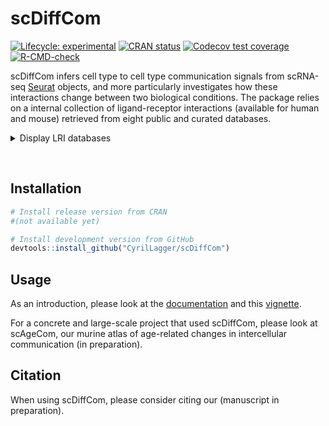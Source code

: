 
<!-- README.md is generated from README.Rmd. Please edit that file -->

# scDiffCom

<!-- badges: start -->

[![Lifecycle:
experimental](https://img.shields.io/badge/lifecycle-experimental-orange.svg)](https://lifecycle.r-lib.org/articles/stages.html#experimental)
[![CRAN
status](https://www.r-pkg.org/badges/version/scDiffCom)](https://CRAN.R-project.org/package=scDiffCom)
[![Codecov test
coverage](https://codecov.io/gh/CyrilLagger/scDiffCom/branch/master/graph/badge.svg)](https://codecov.io/gh/CyrilLagger/scDiffCom?branch=master)
[![R-CMD-check](https://github.com/CyrilLagger/scDiffCom/workflows/R-CMD-check/badge.svg)](https://github.com/CyrilLagger/scDiffCom/actions)
<!-- badges: end -->

scDiffCom infers cell type to cell type communication signals from
scRNA-seq [Seurat](https://satijalab.org/seurat/) objects, and more
particularly investigates how these interactions change between two
biological conditions. The package relies on a internal collection of
ligand-receptor interactions (available for human and mouse) retrieved
from eight public and curated databases.

<details>
<summary>
Display LRI databases
</summary>

-   [CellChat](http://www.cellchat.org/)
-   [CellPhoneDB](https://www.cellphonedb.org/)
-   [CellTalkDB](http://tcm.zju.edu.cn/celltalkdb/)
-   [connectomeDB2020](https://github.com/forrest-lab/NATMI)
-   [ICELLNET](https://github.com/soumelis-lab/ICELLNET)
-   [NicheNet](https://github.com/saeyslab/nichenetr)
-   [SingleCellSignalR](http://www.bioconductor.org/packages/release/bioc/html/SingleCellSignalR.html)
-   [scTensor](https://github.com/rikenbit/scTensor)

</details>

 

## Installation

``` r
# Install release version from CRAN
#(not available yet)

# Install development version from GitHub
devtools::install_github("CyrilLagger/scDiffCom")
```

## Usage

As an introduction, please look at the
[documentation](https://cyrillagger.github.io/scDiffCom) and this
[vignette](https://cyrillagger.github.io/scDiffCom/articles/scDiffCom-vignette.html).

For a concrete and large-scale project that used scDiffCom, please look
at scAgeCom, our murine atlas of age-related changes in intercellular
communication (in preparation).

## Citation

When using scDiffCom, please consider citing our (manuscript in
preparation).

